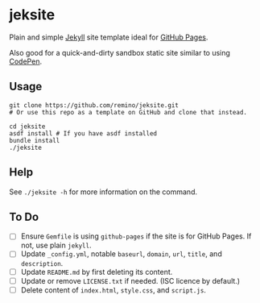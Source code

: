jeksite
=======

Plain and simple [Jekyll](https://jekyllrb.com) site template ideal for [GitHub Pages](https://pages.github.com).

Also good for a quick-and-dirty sandbox static site similar to using [CodePen](https://codepen.io).

## Usage

```
git clone https://github.com/remino/jeksite.git
# Or use this repo as a template on GitHub and clone that instead.

cd jeksite
asdf install # If you have asdf installed
bundle install
./jeksite
```

## Help

See `./jeksite -h` for more information on the command.

## To Do

- [ ] Ensure `Gemfile` is using `github-pages` if the site is for GitHub Pages. If not, use plain `jekyll`.
- [ ] Update `_config.yml`, notable `baseurl`, `domain`, `url`, `title`, and `description`.
- [ ] Update `README.md` by first deleting its content.
- [ ] Update or remove `LICENSE.txt` if needed. (ISC licence by default.)
- [ ] Delete content of `index.html`, `style.css`, and `script.js`.
